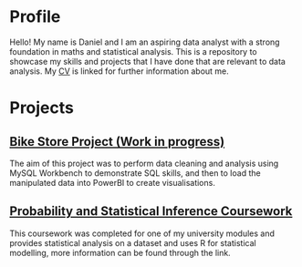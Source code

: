 # Profile
Hello! My name is Daniel and I am an aspiring data analyst with a strong foundation in maths and statistical analysis. This is a repository to showcase my skills and projects that I have done that are relevant to data analysis. My [CV](https://github.com/D-Wilkinson/Projects/blob/ad191af093d6814da78ff49eed6e79576cb58e12/Daniel%20Wilkinson%20CV.pdf) is linked for further information about me.

# Projects

## [Bike Store Project (Work in progress)](https://github.com/D-Wilkinson/SQL-WIP)

The aim of this project was to perform data cleaning and analysis using MySQL Workbench to demonstrate SQL skills, and then to load the manipulated data into PowerBI to create visualisations.

## [Probability and Statistical Inference Coursework](https://github.com/D-Wilkinson/Probability-and-Statistical-Inference)

This coursework was completed for one of my university modules and provides statistical analysis on a dataset and uses R for statistical modelling, more information can be found through the link.
